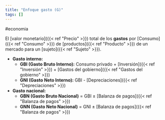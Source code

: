 ```yaml
---
title: "Enfoque gasto (G)"
tags: []
---
```

#economia 

El [valor monetario]({{< ref "Precio" >}}) total de los **gastos** por [Consumo]({{< ref "Consumo" >}}) de [productos]({{< ref "Producto" >}}) de un mercado para un [sujeto]({{< ref "Sujeto" >}}).

- **Gasto interno:**
	- **GBI (Gasto Bruto Interno):** Consumo privado + [Inversión]({{< ref "Inversión" >}}) + [Gastos del gobierno]({{< ref "Gastos del gobierno" >}})
	- **GNI (Gasto Neto Interno):** GBI - [Depreciaciones]({{< ref "Depreciaciones" >}})
- **Gasto nacional:**
	- **GBN (Gasto Bruto Nacional)** = GBI ± [Balanza de pagos]({{< ref "Balanza de pagos" >}})
	- **GNN (Gasto Neto Nacional)** = GNI ± [Balanza de pagos]({{< ref "Balanza de pagos" >}})